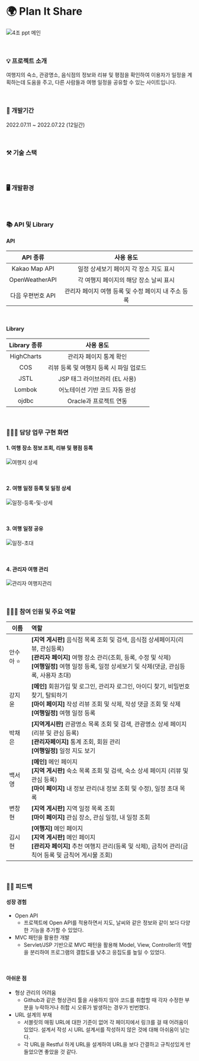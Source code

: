 # 🌍 Plan It Share
![4조 ppt 메인](https://user-images.githubusercontent.com/102462534/180437507-2b57d67d-81fe-45cb-a57a-de5a25c38d27.png)

<br>

### 💡 프로젝트 소개
여행지의 숙소, 관광명소, 음식점의 정보와 리뷰 및 평점을 확인하여 이용자가 일정을 계획하는데 도움을 주고, 다른 사람들과 여행 일정을 공유할 수 있는 사이트입니다.


<br>

### 📅 개발기간
2022.07.11 ~ 2022.07.22 (12일간)

<br>

### ⚒️ 기술 스택
<img alt="" src ="https://img.shields.io/badge/html5-E34F26.svg?&style=for-the-badge&logo=html5&logoColor=white"/><img alt="" src ="https://img.shields.io/badge/css3-1572B6.svg?&style=for-the-badge&logo=css3&logoColor=white"/><img alt="" src ="https://img.shields.io/badge/JavaScript-F7DF1E.svg?&style=for-the-badge&logo=JavaScript&logoColor=white"/><img alt="" src ="https://img.shields.io/badge/java-2F2625.svg?&style=for-the-badge&logo=coffeescript&logoColor=white"/><img alt="" src ="https://img.shields.io/badge/oracle-F80000.svg?&style=for-the-badge&logo=oracle&logoColor=white"/><img alt="" src ="https://img.shields.io/badge/Bootstrap-7952B3.svg?&style=for-the-badge&logo=Bootstrap&logoColor=white"/><img alt="" src ="https://img.shields.io/badge/jquery-0769AD.svg?&style=for-the-badge&logo=jquery&logoColor=white"/>


<br>

### 🖥️ 개발환경
<img alt="" src ="https://img.shields.io/badge/windows-0078D6.svg?&style=for-the-badge&logo=windows&logoColor=white"/><img alt="" src ="https://img.shields.io/badge/VSCode-007ACC.svg?&style=for-the-badge&logo=Visual Studio Code&logoColor=white"/><img alt=""  src="https://img.shields.io/badge/Eclipse-2C2255?style=for-the-badge&logo=Eclipse&logoColor=white"/>

<br>

### 📚 API 및 Library
#### API
|API 종류|사용 용도|
|:-:|:-:|
|Kakao Map API|일정 상세보기 페이지 각 장소 지도 표시|
|OpenWeatherAPI|각 여행지 페이지의 해당 장소 날씨 표시|
|다음 우편번호 API|관리자 페이지 여행 등록 및 수정 페이지 내 주소 등록|

<br>

#### Library
|Library 종류|사용 용도|
|:-:|:-:|
|HighCharts|관리자 페이지 통계 확인|
|COS|리뷰 등록 및 여행지 등록 시 파일 업로드|
|JSTL|JSP 태그 라이브러리 (EL 사용)|
|Lombok|어노테이션 기반 코드 자동 완성|
|ojdbc|Oracle과 프로젝트 연동|

<br>

### 🙋🏻‍♀️ 담당 업무 구현 화면
#### 1. 여행 장소 정보 조회, 리뷰 및 평점 등록
![여행지 상세](https://user-images.githubusercontent.com/18108296/180895640-9c492d4c-af60-496a-a968-aad362b35ee3.gif)

<br>

#### 2. 여행 일정 등록 및 일정 상세
![일정-등록-및-상세](https://user-images.githubusercontent.com/18108296/180927442-04a96833-9128-4a19-bb63-9306ddebde55.gif)


<br>

#### 3. 여행 일정 공유
![일정-초대](https://user-images.githubusercontent.com/18108296/180910621-20182b33-5edf-4285-87b6-60e037bc2bf4.gif)

<br>

#### 4. 관리자 여행 관리
![관리자 여행지관리](https://user-images.githubusercontent.com/18108296/180907752-7a967d6f-7705-4212-bff2-e1fa0a13beaf.gif)


<br>

### 👩🏻‍💻 참여 인원 및 주요 역할
|이름|역할|
|-|:-|
|안수아 ⭐|**[지역 게시판]** 음식점 목록 조회 및 검색, 음식점 상세페이지(리뷰, 관심등록) <br> **[관리자 페이지]** 여행 장소 관리(조회, 등록, 수정 및 삭제) <br> **[여행일정]** 여행 일정 등록, 일정 상세보기 및 삭제(댓글, 관심등록, 사용자 초대)|
|강지윤|**[메인]** 회원가입 및 로그인, 관리자 로그인, 아이디 찾기, 비밀번호 찾기, 탈퇴하기 <br> **[마이 페이지]** 작성 리뷰 조회 및 삭제, 작성 댓글 조회 및 삭제 <br> **[여행일정]** 여행 일정 등록|
|박채은|**[지역게시판]** 관광명소 목록 조회 및 검색, 관광명소 상세 페이지(리뷰 및 관심 등록) <br> **[관리자페이지]** 통계 조회, 회원 관리 <br> **[여행일정]** 일정 지도 보기|
|백서영|**[메인]** 메인 페이지 <br> **[지역 게시판]** 숙소 목록 조회 및 검색, 숙소 상세 페이지 (리뷰 및 관심 등록) <br> **[마이 페이지]** 내 정보 관리(내 정보 조회 및 수정), 일정 초대 목록|
|변창현|**[지역 게시판]** 지역 일정 목록 조회 <br> **[마이 페이지]** 관심 장소, 관심 일정, 내 일정 조회|
|김시현|**[여행지]** 메인 페이지 <br> **[지역 게시판]** 메인 페이지 <br>**[관리자 페이지]** 추천 여행지 관리(등록 및 삭제), 금칙어 관리(금칙어 등록 및 금칙어 게시물 조회)|


<br>

### ✍🏻 피드백

#### 성장 경험
- Open API
    - 프로젝트에 Open API를 적용하면서 지도, 날씨와 같은 정보와 같이 보다 다양한 기능을 추가할 수 있었다.
- MVC 패턴을 활용한 개발
    - Servlet/JSP 기반으로 MVC 패턴을 활용해 Model, View, Controller의 역할을 분리하여 프로그램의 결합도를 낮추고 응집도를 높일 수 있었다.

<br>

#### 아쉬운 점
- 형상 관리의 어려움
    - Github과 같은 형상관리 툴을 사용하지 않아 코드를 취합할 때 각자 수정한 부분을 누락하거나 취합 시 오류가 발생하는 경우가 빈번했다.
- URL 설계의 부재
    - 서블릿의 매핑 URL에 대한 기준이 없어 각 페이지에서 링크를 걸 때 어려움이 있었다. 설계서 작성 시 URL 설계서를 작성하지 않은 것에 대해 아쉬움이 남는다.
    - 각 URL을 Restful 하게 URL을 설계하여 URL을 보다 간결하고 규칙성있게 만들었으면 좋았을 것 같다.